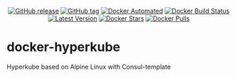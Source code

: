 <p align="center">
  <a href="https://github.com/binlab/docker-hyperkube/releases"><img src="https://img.shields.io/github/v/release/binlab/docker-hyperkube.svg?style=flat&logo=github" alt="GitHub release"></a>
  <a href="https://github.com/binlab/docker-hyperkube/tags"><img src="https://img.shields.io/github/v/tag/binlab/docker-hyperkube.svg?style=flat&logo=github" alt="GitHub tag"></a>
  <a href="https://hub.docker.com/r/binlab/hyperkube/"><img src="https://img.shields.io/docker/cloud/automated/binlab/hyperkube.svg?style=flat&logo=docker" alt="Docker Automated"></a>
  <a href="https://hub.docker.com/r/binlab/hyperkube/builds"><img src="https://img.shields.io/docker/cloud/build/binlab/hyperkube.svg?style=flat&logo=docker" alt="Docker Build Status"></a>
  <a href="https://hub.docker.com/r/binlab/hyperkube/tags"><img src="https://img.shields.io/badge/dynamic/json.svg?label=version&query=$.results[1].name&url=https://hub.docker.com/v2/repositories/binlab/hyperkube/tags&style=flat&logo=docker" alt="Latest Version"></a>
  <a href="https://hub.docker.com/r/binlab/hyperkube/"><img src="https://img.shields.io/docker/stars/binlab/hyperkube.svg?style=flat&logo=docker" alt="Docker Stars"></a>
  <a href="https://hub.docker.com/r/binlab/hyperkube/"><img src="https://img.shields.io/docker/pulls/binlab/hyperkube.svg?style=flat&logo=docker" alt="Docker Pulls"></a>
</p>

# docker-hyperkube
Hyperkube based on Alpine Linux with Consul-template
